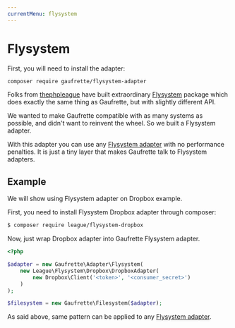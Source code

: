 ```yaml
---
currentMenu: flysystem
---
```


# Flysystem

First, you will need to install the adapter:
```bash
composer require gaufrette/flysystem-adapter
```

Folks from [thephpleague](http://thephpleague.com/) have built extraordinary [Flysystem](https://github.com/thephpleague/flysystem) package which does exactly the same thing as Gaufrette, but with slightly different API.

We wanted to make Gaufrette compatible with as many systems as possible, and didn't want to reinvent the wheel.
So we built a Flysystem adapter.

With this adapter you can use any [Flysystem adapter](https://github.com/thephpleague/flysystem#adapters) with no performance penalties. It is just a tiny layer that makes Gaufrette talk to Flysystem adapters.

## Example

We will show using Flysystem adapter on Dropbox example.

First, you need to install Flysystem Dropbox adapter through composer:

```bash
$ composer require league/flysystem-dropbox
```

Now, just wrap Dropbox adapter into Gaufrette Flysystem adapter.

```php
<?php

$adapter = new Gaufrette\Adapter\Flysystem(
    new League\Flysystem\Dropbox\DropboxAdapter(
        new Dropbox\Client('<token>', '<consumer_secret>')
    )
);

$filesystem = new Gaufrette\Filesystem($adapter);
```

As said above, same pattern can be applied to any [Flysystem adapter](https://github.com/thephpleague/flysystem#adapters).
